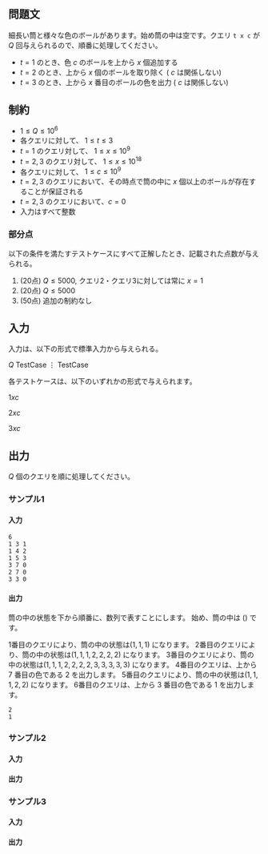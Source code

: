 ## 問題文

細長い筒と様々な色のボールがあります。始め筒の中は空です。クエリ `t x c` が $Q$ 回与えられるので、順番に処理してください。

- $t = 1$ のとき、色 $c$ のボールを上から $x$ 個追加する
- $t = 2$ のとき、上から $x$ 個のボールを取り除く ( $c$ は関係しない)
- $t = 3$ のとき、上から $x$ 番目のボールの色を出力 ( $c$ は関係しない)

## 制約

- $1 \leq Q \leq 10^{6}$
- 各クエリに対して、 $1 \leq t \leq 3$
- $t = 1$ のクエリ対して、 $1 \leq x \leq 10^{9}$
- $t = 2, 3$ のクエリ対して、 $1 \leq x \leq 10^{18}$
- 各クエリに対して、 $1 \leq c \leq 10^{9}$
- $t = 2, 3$ のクエリにおいて、その時点で筒の中に $x$ 個以上のボールが存在することが保証される
- $t = 2, 3$ のクエリにおいて、$c = 0$
- 入力はすべて整数

### 部分点

以下の条件を満たすテストケースにすべて正解したとき、記載された点数が与えられる。
1. (20点) $Q \leq 5000$, クエリ2・クエリ3に対しては常に $x = 1$ 
1. (20点) $Q \leq 5000$
1. (50点) 追加の制約なし

## 入力

入力は、以下の形式で標準入力から与えられる。
<div class="code-math">

$Q$
$\mathrm{TestCase}$
$\vdots$
$\mathrm{TestCase}$

</div>

各テストケースは、以下のいずれかの形式で与えられます。

<div class="code-math">

$1 x c$

</div>
<div class="code-math">

$2 x c$

</div>
<div class="code-math">

$3 x c$

</div>


## 出力

$Q$ 個のクエリを順に処理してください。

### サンプル1
#### 入力

```
6
1 3 1
1 4 2
1 5 3
3 7 0
2 7 0
3 3 0
```

#### 出力

筒の中の状態を下から順番に、数列で表すことにします。
始め、筒の中は $()$ です。

1番目のクエリにより、筒の中の状態は$(1, 1, 1)$ になります。
2番目のクエリにより、筒の中の状態は$(1, 1, 1, 2, 2, 2, 2)$ になります。
3番目のクエリにより、筒の中の状態は$(1, 1, 1, 2, 2, 2, 2, 3, 3, 3, 3, 3)$ になります。
4番目のクエリは、上から $7$ 番目の色である $2$ を出力します。
5番目のクエリにより、筒の中の状態は$(1, 1, 1, 2, 2)$ になります。
6番目のクエリは、上から $3$ 番目の色である $1$ を出力します。

```
2
1
```

### サンプル2
#### 入力
#### 出力

### サンプル3
#### 入力
#### 出力
